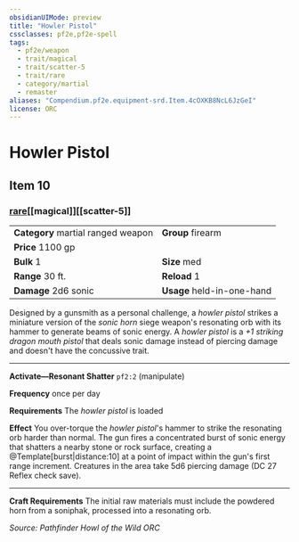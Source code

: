 ```yaml
---
obsidianUIMode: preview
title: "Howler Pistol"
cssclasses: pf2e,pf2e-spell
tags:
  - pf2e/weapon
  - trait/magical
  - trait/scatter-5
  - trait/rare
  - category/martial
  - remaster
aliases: "Compendium.pf2e.equipment-srd.Item.4cOXKB8NcL6JzGeI"
license: ORC
---
```

# Howler Pistol
## Item 10
### [rare](rare.md "Rare Rarity Trait")[[magical]][[scatter-5]]

|  |  |
| -- | -- |
| **Category** martial ranged weapon | **Group** firearm |
| **Price** 1100 gp |  |
| **Bulk** 1 | **Size** med |
|**Range** 30 ft.| **Reload** 1|
| **Damage** 2d6 sonic  | **Usage** held-in-one-hand |



Designed by a gunsmith as a personal challenge, a _howler pistol_ strikes a miniature version of the _sonic horn_ siege weapon's resonating orb with its hammer to generate beams of sonic energy. A _howler pistol_ is a _+1 striking dragon mouth pistol_ that deals sonic damage instead of piercing damage and doesn't have the concussive trait.

* * *

**Activate—Resonant Shatter** `pf2:2` (manipulate)

**Frequency** once per day

**Requirements** The _howler pistol_ is loaded

**Effect** You over-torque the _howler pistol_'s hammer to strike the resonating orb harder than normal. The gun fires a concentrated burst of sonic energy that shatters a nearby stone or rock surface, creating a @Template\[burst|distance:10\] at a point of impact within the gun's first range increment. Creatures in the area take 5d6 piercing damage (DC 27 Reflex check save).

* * *

**Craft Requirements** The initial raw materials must include the powdered horn from a soniphak, processed into a resonating orb.

*Source: Pathfinder Howl of the Wild*
*ORC*